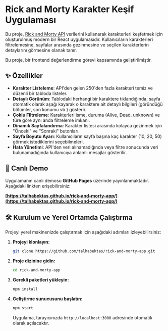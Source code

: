 # Rick and Morty Karakter Keşif Uygulaması

Bu proje, [Rick and Morty API](https://rickandmortyapi.com/) verilerini kullanarak karakterleri keşfetmek için oluşturulmuş modern bir React uygulamasıdır. Kullanıcıların karakterleri filtrelemesine, sayfalar arasında gezinmesine ve seçilen karakterlerin detaylarını görmesine olanak tanır.

Bu proje, bir frontend değerlendirme görevi kapsamında geliştirilmiştir.

## ✨ Özellikler

-   **Karakter Listeleme**: API'den gelen 250'den fazla karakteri temiz ve düzenli bir tabloda listeler.
-   **Detaylı Görünüm**: Tablodaki herhangi bir karaktere tıklandığında, sayfa otomatik olarak aşağı kayarak o karaktere ait detaylı bilgileri (göründüğü bölümler, son konumu vb.) gösterir.
-   **Çoklu Filtreleme**: Karakterleri isme, duruma (Alive, Dead, unknown) ve türe göre aynı anda filtreleme imkanı.
-   **Dinamik Sayfalandırma**: Karakter listesi arasında kolayca gezinmek için "Önceki" ve "Sonraki" butonları.
-   **Sayfa Boyutu Ayarı**: Kullanıcıların sayfa başına kaç karakter (10, 20, 50) görmek istediklerini seçebilmeleri.
-   **Hata Yönetimi**: API'den veri alınamadığında veya filtre sonucunda veri bulunamadığında kullanıcıya anlamlı mesajlar gösterilir.

## 🚀 Canlı Demo

Uygulamanın canlı demosu **GitHub Pages** üzerinde yayınlanmaktadır. Aşağıdaki linkten erişebilirsiniz:

**[https://talhabektas.github.io/rick-and-morty-app/](https://talhabektas.github.io/rick-and-morty-app/)**



## 🛠️ Kurulum ve Yerel Ortamda Çalıştırma

Projeyi yerel makinenizde çalıştırmak için aşağıdaki adımları izleyebilirsiniz:

1.  **Projeyi klonlayın:**
    ```bash
    git clone https://github.com/talhabektas/rick-and-morty-app.git
    ```

2.  **Proje dizinine gidin:**
    ```bash
    cd rick-and-morty-app
    ```

3.  **Gerekli paketleri yükleyin:**
    ```bash
    npm install
    ```

4.  **Geliştirme sunucusunu başlatın:**
    ```bash
    npm start
    ```
    Uygulama, tarayıcınızda `http://localhost:3000` adresinde otomatik olarak açılacaktır.

